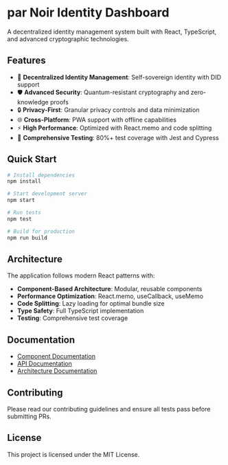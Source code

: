 # par Noir Identity Dashboard

A decentralized identity management system built with React, TypeScript, and advanced cryptographic technologies.

## Features

- 🔐 **Decentralized Identity Management**: Self-sovereign identity with DID support
- 🛡️ **Advanced Security**: Quantum-resistant cryptography and zero-knowledge proofs
- 🔒 **Privacy-First**: Granular privacy controls and data minimization
- 🌐 **Cross-Platform**: PWA support with offline capabilities
- ⚡ **High Performance**: Optimized with React.memo and code splitting
- 🧪 **Comprehensive Testing**: 80%+ test coverage with Jest and Cypress

## Quick Start

```bash
# Install dependencies
npm install

# Start development server
npm start

# Run tests
npm test

# Build for production
npm run build
```

## Architecture

The application follows modern React patterns with:

- **Component-Based Architecture**: Modular, reusable components
- **Performance Optimization**: React.memo, useCallback, useMemo
- **Code Splitting**: Lazy loading for optimal bundle size
- **Type Safety**: Full TypeScript implementation
- **Testing**: Comprehensive test coverage

## Documentation

- [Component Documentation](./docs/COMPONENTS.md)
- [API Documentation](./docs/API.md)
- [Architecture Documentation](./docs/ARCHITECTURE.md)

## Contributing

Please read our contributing guidelines and ensure all tests pass before submitting PRs.

## License

This project is licensed under the MIT License.
